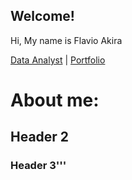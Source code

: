 ## Welcome!

Hi, My name is Flavio Akira

[Data Analyst](https://www.linkedin.com/in/flavio-akira/?locale=en_US) | [Portfolio](https://github.com/flaakira)

# About me:



## Header 2
### Header 3'''

